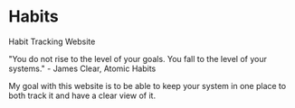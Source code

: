 # Habits
Habit Tracking Website

"You do not rise to the level of your goals. You fall to the level of your systems." - James Clear, Atomic Habits

My goal with this website is to be able to keep your system in one place to both track it and have a clear view of it. 